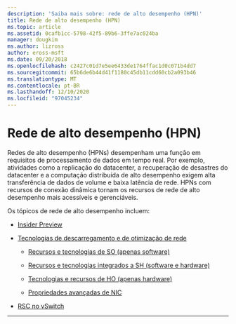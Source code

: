 ```yaml
---
description: 'Saiba mais sobre: rede de alto desempenho (HPN)'
title: Rede de alto desempenho (HPN)
ms.topic: article
ms.assetid: 0cafb1cc-5798-42f5-89b6-3ffe7ac024ba
manager: dougkim
ms.author: lizross
author: eross-msft
ms.date: 09/20/2018
ms.openlocfilehash: c2427c01d7e5ee6433de1764ffac1d0c071b4dd7
ms.sourcegitcommit: 65b6de6b44d41f1180c45db11cdd60cb2a093b46
ms.translationtype: MT
ms.contentlocale: pt-BR
ms.lasthandoff: 12/10/2020
ms.locfileid: "97045234"
---
```

# <a name="high-performance-networking-hpn"></a>Rede de alto desempenho (HPN)

Redes de alto desempenho (HPNs) desempenham uma função em requisitos de processamento de dados em tempo real. Por exemplo, atividades como a replicação do datacenter, a recuperação de desastres do datacenter e a computação distribuída de alto desempenho exigem alta transferência de dados de volume e baixa latência de rede. HPNs com recursos de conexão dinâmica tornam os recursos de rede de alto desempenho mais acessíveis e gerenciáveis.


Os tópicos de rede de alto desempenho incluem:

- [Insider Preview](hpn-insider-preview.md)

- [Tecnologias de descarregamento e de otimização de rede](network-offload-and-optimization.md)

  - [Recursos e tecnologias de SO (apenas software)](hpn-software-only-features.md)

  - [Recursos e tecnologias integrados a SH (software e hardware)](hpn-software-hardware-features.md)

  - [Tecnologias e recursos de HO (apenas hardware)](hpn-hardware-only-features.md)

  - [Propriedades avançadas de NIC](hpn-nic-advanced-properties.md)

- [RSC no vSwitch](rsc-in-the-vswitch.md)

---
